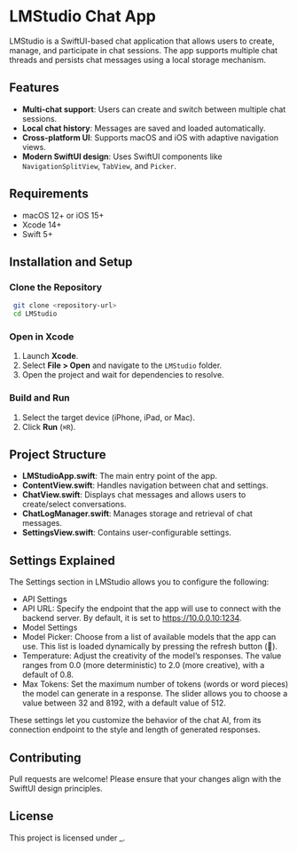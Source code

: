 # LMStudio Chat App

LMStudio is a SwiftUI-based chat application that allows users to create, manage, and participate in chat sessions. The app supports multiple chat threads and persists chat messages using a local storage mechanism.

## Features
- **Multi-chat support**: Users can create and switch between multiple chat sessions.
- **Local chat history**: Messages are saved and loaded automatically.
- **Cross-platform UI**: Supports macOS and iOS with adaptive navigation views.
- **Modern SwiftUI design**: Uses SwiftUI components like `NavigationSplitView`, `TabView`, and `Picker`.

## Requirements
- macOS 12+ or iOS 15+
- Xcode 14+
- Swift 5+

## Installation and Setup
### Clone the Repository
```sh
 git clone <repository-url>
 cd LMStudio
```

### Open in Xcode
1. Launch **Xcode**.
2. Select **File > Open** and navigate to the `LMStudio` folder.
3. Open the project and wait for dependencies to resolve.

### Build and Run
1. Select the target device (iPhone, iPad, or Mac).
2. Click **Run** (`⌘R`).

## Project Structure
- **LMStudioApp.swift**: The main entry point of the app.
- **ContentView.swift**: Handles navigation between chat and settings.
- **ChatView.swift**: Displays chat messages and allows users to create/select conversations.
- **ChatLogManager.swift**: Manages storage and retrieval of chat messages.
- **SettingsView.swift**: Contains user-configurable settings.

## Settings Explained

The Settings section in LMStudio allows you to configure the following:
- API Settings
 - API URL: Specify the endpoint that the app will use to connect with the backend server. By default, it is set to https://10.0.0.10:1234.
- Model Settings
 - Model Picker: Choose from a list of available models that the app can use. This list is loaded dynamically by pressing the refresh button (🔄).
 - Temperature: Adjust the creativity of the model’s responses. The value ranges from 0.0 (more deterministic) to 2.0 (more creative), with a default of 0.8.
 - Max Tokens: Set the maximum number of tokens (words or word pieces) the model can generate in a response. The slider allows you to choose a value between 32 and 8192, with a default value of 512.

These settings let you customize the behavior of the chat AI, from its connection endpoint to the style and length of generated responses.

## Contributing
Pull requests are welcome! Please ensure that your changes align with the SwiftUI design principles.

## License
This project is licensed under _.
